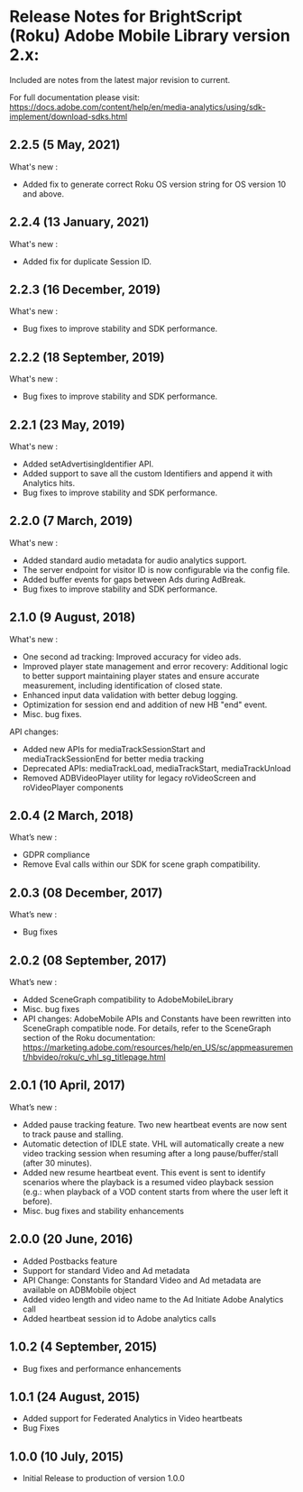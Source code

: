 # Release Notes for BrightScript (Roku) Adobe Mobile Library version 2.x:

Included are notes from the latest major revision to current.

For full documentation please visit:
https://docs.adobe.com/content/help/en/media-analytics/using/sdk-implement/download-sdks.html

## 2.2.5 (5 May, 2021)
What's new :
- Added fix to generate correct Roku OS version string for OS version 10 and above.

## 2.2.4 (13 January, 2021)
What's new :
- Added fix for duplicate Session ID.

## 2.2.3 (16 December, 2019)
What's new :
- Bug fixes to improve stability and SDK performance.

## 2.2.2 (18 September, 2019)
What's new :
- Bug fixes to improve stability and SDK performance.

## 2.2.1 (23 May, 2019)
What's new :
- Added setAdvertisingIdentifier API.
- Added support to save all the custom Identifiers and append it with Analytics hits.
- Bug fixes to improve stability and SDK performance.

## 2.2.0 (7 March, 2019)
What's new :
- Added standard audio metadata for audio analytics support.
- The server endpoint for visitor ID is now configurable via the config file.
- Added buffer events for gaps between Ads during AdBreak.
- Bug fixes to improve stability and SDK performance.

## 2.1.0 (9 August, 2018)
What's new :
- One second ad tracking: Improved accuracy for video ads.
- Improved player state management and error recovery: Additional logic to better support maintaining player states and ensure accurate measurement, including identification of closed state.
- Enhanced input data validation with better debug logging.
- Optimization for session end and addition of new HB "end" event.
- Misc. bug fixes.

API changes:
- Added new APIs for mediaTrackSessionStart and mediaTrackSessionEnd for better media tracking
- Deprecated APIs: mediaTrackLoad, mediaTrackStart, mediaTrackUnload
- Removed ADBVideoPlayer utility for legacy roVideoScreen and roVideoPlayer components

## 2.0.4 (2 March, 2018)
What’s new :
- GDPR compliance
- Remove Eval calls within our SDK for scene graph compatibility.

## 2.0.3 (08 December, 2017)
What’s new :
- Bug fixes

## 2.0.2 (08 September, 2017)
What’s new :
- Added SceneGraph compatibility to AdobeMobileLibrary
- Misc. bug fixes
- API changes: AdobeMobile APIs and Constants have been rewritten into SceneGraph compatible node. For details, refer to the SceneGraph section of the Roku documentation: https://marketing.adobe.com/resources/help/en_US/sc/appmeasurement/hbvideo/roku/c_vhl_sg_titlepage.html

## 2.0.1 (10 April, 2017)
What’s new :
- Added pause tracking feature. Two new heartbeat events are now sent to track pause and stalling.
- Automatic detection of IDLE state. VHL will automatically create a new video tracking session when resuming after a long pause/buffer/stall (after 30 minutes).
- Added new resume heartbeat event. This event is sent to identify scenarios where the playback is a resumed video playback session (e.g.: when playback of a VOD content starts from where the user left it before).
- Misc. bug fixes and stability enhancements


## 2.0.0 (20 June, 2016)
- Added Postbacks feature
- Support for standard Video and Ad metadata
- API Change: Constants for Standard Video and Ad metadata are available on ADBMobile object
- Added video length and video name to the Ad Initiate Adobe Analytics call
- Added heartbeat session id to Adobe analytics calls

## 1.0.2 (4 September, 2015)
- Bug fixes and performance enhancements

## 1.0.1 (24 August, 2015)
- Added support for Federated Analytics in Video heartbeats
- Bug Fixes

## 1.0.0 (10 July, 2015)
- Initial Release to production of version 1.0.0

